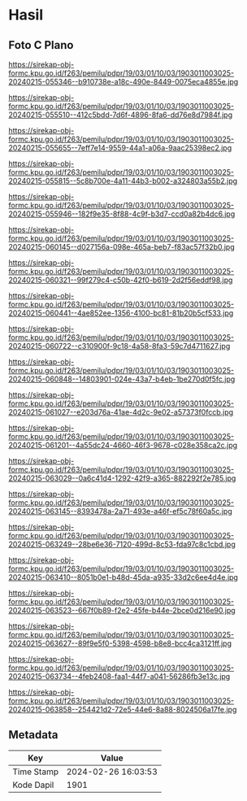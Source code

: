 # Hasil

## Foto C Plano

https://sirekap-obj-formc.kpu.go.id/f263/pemilu/pdpr/19/03/01/10/03/1903011003025-20240215-055346--b910738e-a18c-490e-8449-0075eca4855e.jpg

https://sirekap-obj-formc.kpu.go.id/f263/pemilu/pdpr/19/03/01/10/03/1903011003025-20240215-055510--412c5bdd-7d6f-4896-8fa6-dd76e8d7984f.jpg

https://sirekap-obj-formc.kpu.go.id/f263/pemilu/pdpr/19/03/01/10/03/1903011003025-20240215-055655--7eff7e14-9559-44a1-a06a-9aac25398ec2.jpg

https://sirekap-obj-formc.kpu.go.id/f263/pemilu/pdpr/19/03/01/10/03/1903011003025-20240215-055815--5c8b700e-4a11-44b3-b002-a324803a55b2.jpg

https://sirekap-obj-formc.kpu.go.id/f263/pemilu/pdpr/19/03/01/10/03/1903011003025-20240215-055946--182f9e35-8f88-4c9f-b3d7-ccd0a82b4dc6.jpg

https://sirekap-obj-formc.kpu.go.id/f263/pemilu/pdpr/19/03/01/10/03/1903011003025-20240215-060145--d027156a-098e-465a-beb7-f83ac57f32b0.jpg

https://sirekap-obj-formc.kpu.go.id/f263/pemilu/pdpr/19/03/01/10/03/1903011003025-20240215-060321--99f279c4-c50b-42f0-b619-2d2f56eddf98.jpg

https://sirekap-obj-formc.kpu.go.id/f263/pemilu/pdpr/19/03/01/10/03/1903011003025-20240215-060441--4ae852ee-1356-4100-bc81-81b20b5cf533.jpg

https://sirekap-obj-formc.kpu.go.id/f263/pemilu/pdpr/19/03/01/10/03/1903011003025-20240215-060722--c310900f-9c18-4a58-8fa3-59c7d4711627.jpg

https://sirekap-obj-formc.kpu.go.id/f263/pemilu/pdpr/19/03/01/10/03/1903011003025-20240215-060848--14803901-024e-43a7-b4eb-1be270d0f5fc.jpg

https://sirekap-obj-formc.kpu.go.id/f263/pemilu/pdpr/19/03/01/10/03/1903011003025-20240215-061027--e203d76a-41ae-4d2c-9e02-a57373f0fccb.jpg

https://sirekap-obj-formc.kpu.go.id/f263/pemilu/pdpr/19/03/01/10/03/1903011003025-20240215-061201--4a55dc24-4660-46f3-9678-c028e358ca2c.jpg

https://sirekap-obj-formc.kpu.go.id/f263/pemilu/pdpr/19/03/01/10/03/1903011003025-20240215-063029--0a6c41d4-1292-42f9-a365-882292f2e785.jpg

https://sirekap-obj-formc.kpu.go.id/f263/pemilu/pdpr/19/03/01/10/03/1903011003025-20240215-063145--8393478a-2a71-493e-a46f-ef5c78f60a5c.jpg

https://sirekap-obj-formc.kpu.go.id/f263/pemilu/pdpr/19/03/01/10/03/1903011003025-20240215-063249--28be6e36-7120-499d-8c53-fda97c8c1cbd.jpg

https://sirekap-obj-formc.kpu.go.id/f263/pemilu/pdpr/19/03/01/10/03/1903011003025-20240215-063410--8051b0e1-b48d-45da-a935-33d2c6ee4d4e.jpg

https://sirekap-obj-formc.kpu.go.id/f263/pemilu/pdpr/19/03/01/10/03/1903011003025-20240215-063523--667f0b89-f2e2-45fe-b44e-2bce0d216e90.jpg

https://sirekap-obj-formc.kpu.go.id/f263/pemilu/pdpr/19/03/01/10/03/1903011003025-20240215-063627--89f9e5f0-5398-4598-b8e8-bcc4ca3121ff.jpg

https://sirekap-obj-formc.kpu.go.id/f263/pemilu/pdpr/19/03/01/10/03/1903011003025-20240215-063734--4feb2408-faa1-44f7-a041-56286fb3e13c.jpg

https://sirekap-obj-formc.kpu.go.id/f263/pemilu/pdpr/19/03/01/10/03/1903011003025-20240215-063858--254421d2-72e5-44e6-8a88-8024506a17fe.jpg


## Metadata

| Key        | Value               |
| ---------- | ------------------- |
| Time Stamp | 2024-02-26 16:03:53 |
| Kode Dapil | 1901                |



